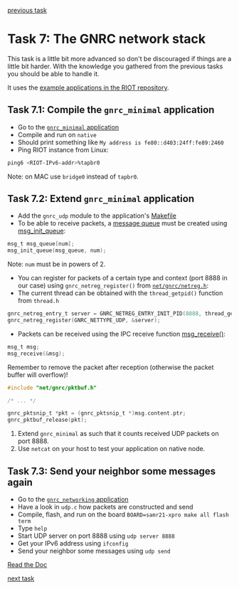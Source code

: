 [previous task](../task-06)

# Task 7: The GNRC network stack

This task is a little bit more advanced so don't be discouraged if things are
a little bit harder. With the knowledge you gathered from the previous tasks
you should be able to handle it.

It uses the [example applications in the RIOT repository](https://github.com/RIOT-OS/RIOT/tree/master/examples).

## Task 7.1: Compile the `gnrc_minimal` application
* Go to the [`gnrc_minimal` application](https://github.com/RIOT-OS/RIOT/tree/master/examples/gnrc_minimal)
* Compile and run on `native`
* Should print something like `My address is fe80::d403:24ff:fe89:2460`
* Ping RIOT instance from Linux:

```sh
ping6 <RIOT-IPv6-addr>%tapbr0
```
Note: on MAC use `bridge0` instead of `tapbr0`.

## Task 7.2: Extend `gnrc_minimal` application
* Add the `gnrc_udp` module to the application's
[Makefile](https://github.com/RIOT-OS/RIOT/blob/master/examples/gnrc_minimal/Makefile)
* To be able to receive packets, a [message queue](http://doc.riot-os.org/group__net__gnrc.html) must be 
  created using [msg_init_queue](https://doc.riot-os.org/group__core__msg.html#ga480e6f32c8ab18579b62a890f3fda2cd):

```C
msg_t msg_queue[num];
msg_init_queue(msg_queue, num);
```

Note: `num` must be in powers of 2.

* You can register for packets of a certain type and context (port 8888 in our
  case) using `gnrc_netreg_register()` from [`net/gnrc/netreg.h`](https://doc.riot-os.org/group__net__gnrc__netreg.html):
* The current thread can be obtained with the `thread_getpid()` function from
  `thread.h`

```C
gnrc_netreg_entry_t server = GNRC_NETREG_ENTRY_INIT_PID(8888, thread_getpid());
gnrc_netreg_register(GNRC_NETTYPE_UDP, &server);
```

* Packets can be received using the IPC receive function [msg_receive()](https://doc.riot-os.org/group__core__msg.html#gae3e05f08bd71d6f65dc727624c4d5f7a):

```C
msg_t msg;
msg_receive(&msg);
```

Remember to remove the packet after reception (otherwise the packet buffer
will overflow)!

```C
#include "net/gnrc/pktbuf.h"

/* ... */

gnrc_pktsnip_t *pkt = (gnrc_pktsnip_t *)msg.content.ptr;
gnrc_pktbuf_release(pkt);
```


1.  Extend `gnrc_minimal` as such that it counts received UDP packets on port 8888.
2.  Use `netcat` on your host to test your application on native node.

## Task 7.3: Send your neighbor some messages again
* Go to the [`gnrc_networking` application](https://github.com/RIOT-OS/RIOT/tree/master/examples/gnrc_networking)
* Have a look in `udp.c` how packets are constructed and send
* Compile, flash, and run on the board `BOARD=samr21-xpro make all flash term`
* Type `help`
* Start UDP server on port 8888 using `udp server 8888`
* Get your IPv6 address using `ifconfig`
* Send your neighbor some messages using `udp send`

[Read the Doc](https://doc.riot-os.org/group__net__gnrc.html)

[next task](../task-08)
